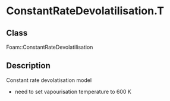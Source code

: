 # ConstantRateDevolatilisation.T 
## Class
Foam::ConstantRateDevolatilisation

## Description
Constant rate devolatisation model
- need to set vapourisation temperature to 600 K

